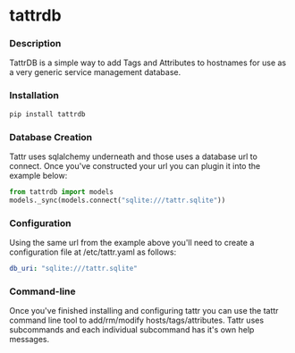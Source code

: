 # tattrdb

### Description
TattrDB is a simple way to add Tags and Attributes to hostnames
for use as a very generic service management database.

### Installation

```bash
pip install tattrdb
```

### Database Creation

Tattr uses sqlalchemy underneath and those uses a database url to
connect. Once you've constructed your url you can plugin it into the
example below:

```python
from tattrdb import models
models._sync(models.connect("sqlite:///tattr.sqlite"))
```

### Configuration

Using the same url from the example above you'll need to create a configuration
file at /etc/tattr.yaml as follows:

```yaml
db_uri: "sqlite:///tattr.sqlite"
```

### Command-line

Once you've finished installing and configuring tattr you can use the
tattr command line tool to add/rm/modify hosts/tags/attributes. Tattr
uses subcommands and each individual subcommand has it's own help
messages.

